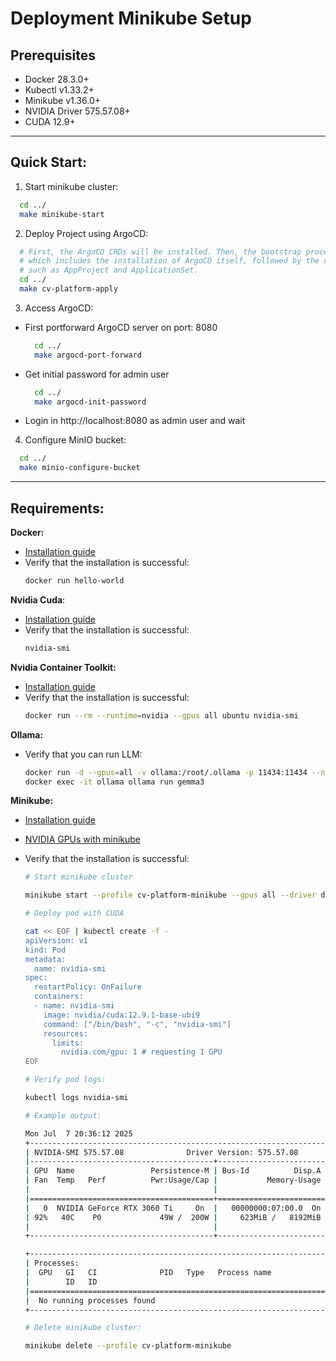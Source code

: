 # Deployment Minikube Setup

## Prerequisites

- Docker 28.3.0+
- Kubectl v1.33.2+
- Minikube v1.36.0+
- NVIDIA Driver 575.57.08+
- CUDA 12.9+

---

## Quick Start:

1) Start minikube cluster:

```bash
  cd ../
  make minikube-start
```

2) Deploy Project using ArgoCD:

```bash
  # First, the ArgoCD CRDs will be installed. Then, the bootstrap process will be deployed, 
  # which includes the installation of ArgoCD itself, followed by the creation of all necessary resources, 
  # such as AppProject and ApplicationSet.
  cd ../
  make cv-platform-apply
```

3) Access ArgoCD:

- First portforward ArgoCD server on port: 8080
  ```bash
    cd ../
    make argocd-port-forward
  ```

- Get initial password for admin user
  ```bash
    cd ../
    make argocd-init-password
  ```

- Login in http://localhost:8080 as admin user and wait

4) Configure MinIO bucket:

  ```bash
    cd ../
    make minio-configure-bucket
  ```

---

## Requirements:

**Docker:**

- [Installation guide](https://docs.docker.com/engine/install/ubuntu/)
- Verify that the installation is successful:
  ```bash
  docker run hello-world
  ```

**Nvidia Cuda**:

- [Installation guide](https://docs.nvidia.com/cuda/cuda-installation-guide-linux/)
- Verify that the installation is successful:
  ```bash
  nvidia-smi
  ```

**Nvidia Container Toolkit:**

- [Installation guide](https://docs.nvidia.com/datacenter/cloud-native/container-toolkit/latest/install-guide.html)
- Verify that the installation is successful:
  ```bash
  docker run --rm --runtime=nvidia --gpus all ubuntu nvidia-smi
  ```

**Ollama:**

- Verify that you can run LLM:
  ```bash
  docker run -d --gpus=all -v ollama:/root/.ollama -p 11434:11434 --name ollama ollama/ollama
  docker exec -it ollama ollama run gemma3
  ```

**Minikube:**

- [Installation guide](https://minikube.sigs.k8s.io/docs/start/?arch=%2Flinux%2Fx86-64%2Fstable%2Fbinary+download)
- [NVIDIA GPUs with minikube](https://minikube.sigs.k8s.io/docs/tutorials/nvidia/#docker)
- Verify that the installation is successful:

  ```bash
  # Start minikube cluster

  minikube start --profile cv-platform-minikube --gpus all --driver docker --container-runtime docker
  ```

  ```bash
  # Deploy pod with CUDA

  cat << EOF | kubectl create -f -
  apiVersion: v1
  kind: Pod
  metadata:
    name: nvidia-smi
  spec:
    restartPolicy: OnFailure
    containers:
    - name: nvidia-smi
      image: nvidia/cuda:12.9.1-base-ubi9
      command: ["/bin/bash", "-c", "nvidia-smi"]
      resources:
        limits:
          nvidia.com/gpu: 1 # requesting 1 GPU
  EOF
  ```

  ```bash
  # Verify pod logs:

  kubectl logs nvidia-smi
  ```

  ```bash
  # Example output:

  Mon Jul  7 20:36:12 2025
  +-----------------------------------------------------------------------------------------+
  | NVIDIA-SMI 575.57.08              Driver Version: 575.57.08      CUDA Version: 12.9     |
  |-----------------------------------------+------------------------+----------------------+
  | GPU  Name                 Persistence-M | Bus-Id          Disp.A | Volatile Uncorr. ECC |
  | Fan  Temp   Perf          Pwr:Usage/Cap |           Memory-Usage | GPU-Util  Compute M. |
  |                                         |                        |               MIG M. |
  |=========================================+========================+======================|
  |   0  NVIDIA GeForce RTX 3060 Ti     On  |   00000000:07:00.0  On |                  N/A |
  | 92%   40C    P0             49W /  200W |     623MiB /   8192MiB |      7%      Default |
  |                                         |                        |                  N/A |
  +-----------------------------------------+------------------------+----------------------+

  +-----------------------------------------------------------------------------------------+
  | Processes:                                                                              |
  |  GPU   GI   CI              PID   Type   Process name                        GPU Memory |
  |        ID   ID                                                               Usage      |
  |=========================================================================================|
  |  No running processes found                                                             |
  +-----------------------------------------------------------------------------------------+
  ```

  ```bash
  # Delete minikube cluster:

  minikube delete --profile cv-platform-minikube
  ```
